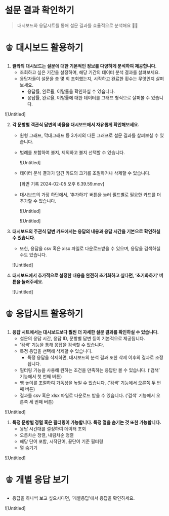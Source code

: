 # 설문 결과 확인하기

> 대시보드와 응답시트를 통해 설문 결과를 효율적으로 분석해요 💪🏻

# 🫑 대시보드 활용하기

1. **왈라의 대시보드는 설문에 대한 기본적인 정보를 다양하게 분석하여 제공합니다.** 
    - 조회하고 싶은 기간을 설정하여, 해당 기간의 데이터 분석 결과를 살펴보세요.
    - 응답자들이 설문을 총 몇 회 조회했는지, 시작하고 완료한 횟수는 무엇인지 살펴보세요.
        - 응답률, 완료율, 이탈률을 확인하실 수 있습니다.
        - 응답률, 완료율, 이탈률에 대한 데이터를 그래프 형식으로 살펴볼 수 있습니다.

![Untitled]

2. **각 문항별 객관식 답변의 비율을 대시보드에서 자유롭게 확인해보세요.** 
    - 원형 그래프, 막대그래프 등 3가지의 다른 그래프로 설문 결과를 살펴보실 수 있습니다.
    - 범례를 포함하여 볼지, 제외하고 볼지 선택할 수 있습니다.
        
        ![Untitled]
        
    - 데이터 분석 결과가 담긴 카드의 크기를 조절하거나 삭제할 수 있습니다.
        
        [화면 기록 2024-02-05 오후 6.39.59.mov]
        
    - 대시보드의 가장 하단에서, ‘추가하기’ 버튼을 눌러 필드별로 필요한 카드를 더 추가할 수 있습니다.
        
        ![Untitled]
        
        ![Untitled]


3. **대시보드의 주관식 답변 카드에서는 응답의 내용과 응답 시간을 기본으로 확인하실 수 있습니다.** 
    - 또한, 응답을 csv 혹은 xlsx 파일로 다운로드받을 수 있으며, 응답을 검색하실 수도 있습니다.
    
    ![Untitled]
    

4. **대시보드에서 추가적으로 설정한 내용을 완전히 초기화하고 싶다면, ‘초기화하기’ 버튼을 눌러주세요.** 
    
    ![Untitled]
    

# 🫑 응답시트 활용하기

1. **응답 시트에서는 대시보드보다 훨씬 더 자세한 설문 결과를 확인하실 수 있습니다.** 
    - 설문의 응답 시간, 응답 ID, 문항별 답변 등이 기본적으로 제공됩니다.
    - ‘검색’ 기능을 통해 응답을 검색할 수 있습니다.
    - 특정 응답을 선택해 삭제할 수 있습니다.
        - 특정 응답을 삭제하면, 대시보드의 분석 결과 또한 삭제 이후의 결과로 조정됩니다.
    - 필터링 기능을 사용해 원하는 조건을 만족하는 응답만 볼 수 있습니다. (’검색’ 기능에서 첫 번째 버튼)
    - 행 높이를 조절하여 가독성을 높일 수 있습니다. (’검색’ 기능에서 오른쪽 두 번째 버튼)
    - 결과를 csv 혹은 xlsx 파일로 다운로드 받을 수 있습니다. (’검색’ 기능에서 오른쪽 세 번째 버튼)

![Untitled]

1. **특정 문항별 정렬 혹은 필터링이 가능합니다. 특정 열을 숨기는 것 또한 가능합니다.** 
    - 응답 시간대를 설정하여 데이터 조회
    - 오름차순 정렬, 내림차순 정렬
    - 해당 단어 포함, 시작단어, 끝단어 기준 필터링
    - 열 숨기기

![Untitled]

# 🫑 개별 응답 보기

- 응답을 하나씩 보고 싶으시다면, ‘개별응답’에서 응답을 확인하세요.

![Untitled]